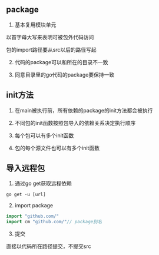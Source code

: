 ## package

1. 基本复用模块单元

以首字母大写来表明可被包外代码访问

包的import路径要从src以后的路径写起

2. 代码的package可以和所在的目录不一致

3. 同意目录里的go代码的package要保持一致

## init方法

1. 在main被执行前，所有依赖的package的init方法都会被执行

2. 不同包的init函数按照包导入的依赖关系决定执行顺序

3. 每个包可以有多个init函数

4. 包的每个源文件也可以有多个init函数

## 导入远程包

1. 通过go get获取远程依赖

```shell
go get -u [url]
```

2. import package

```go
import "github.com/"
import cm "github.com/"// package别名
```

3. 提交

直接以代码所在路径提交，不提交src